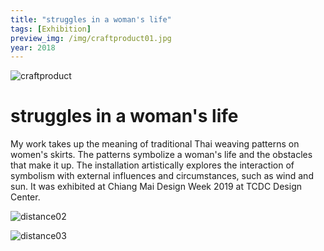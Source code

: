 ```yaml
---
title: "struggles in a woman's life"
tags: [Exhibition]
preview_img: /img/craftproduct01.jpg
year: 2018
---
```


![craftproduct](/img/craftproduct01.jpg)

# struggles in a woman's life

My work takes up the meaning of traditional Thai weaving patterns on women's skirts. The patterns symbolize a woman's life and the obstacles that make it up. The installation artistically explores the interaction of symbolism with external influences and circumstances, such as wind and sun. It was exhibited at Chiang Mai Design Week 2019 at TCDC Design Center.


![distance02](/img/craftproduct02.jpg)

![distance03](/img/craftproduct03.png)